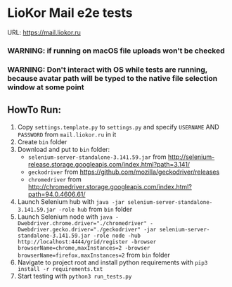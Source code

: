 # LioKor Mail e2e tests

URL: https://mail.liokor.ru

### WARNING: if running on macOS file uploads won't be checked
### WARNING: Don't interact with OS while tests are running, because avatar path will be typed to the native file selection window at some point

## HowTo Run:
1. Copy `settings.template.py` to `settings.py` and specify `USERNAME` AND `PASSWORD` from `mail.liokor.ru` in it
2. Create `bin` folder
3. Download and put to `bin` folder:
   - `selenium-server-standalone-3.141.59.jar` from http://selenium-release.storage.googleapis.com/index.html?path=3.141/
   - `geckodriver` from https://github.com/mozilla/geckodriver/releases
   - `chromedriver` from http://chromedriver.storage.googleapis.com/index.html?path=94.0.4606.61/
4. Launch Selenium hub with `java -jar selenium-server-standalone-3.141.59.jar -role hub` from `bin` folder
5. Launch Selenium node with `java -Dwebdriver.chrome.driver="./chromedriver" -Dwebdriver.gecko.driver="./geckodriver" -jar selenium-server-standalone-3.141.59.jar -role node -hub http://localhost:4444/grid/register -browser browserName=chrome,maxInstances=2 -browser browserName=firefox,maxInstances=2` from `bin` folder
6. Navigate to project root and install python requirements with `pip3 install -r requirements.txt`
7. Start testing with `python3 run_tests.py`
